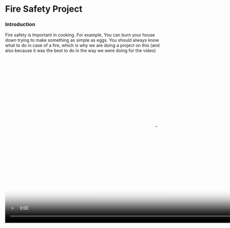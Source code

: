 <html>
  <h1>
    Fire Safety Project
  </h1>
  <h3>
    Introduction
  </h3>  
  <p>
    Fire safety is Important in cooking. For example, You can burn your house down trying to make something as simple as eggs. You should     always know what to do in case of a fire, which is why we are doing a project on this (and also because it was the best to do in the       way we were doing for the video)
  </p>
  <video src="PlaceholderVideo.mp4" poster="Poster.png" width="960" height="540" controls preload></video>
</html>
